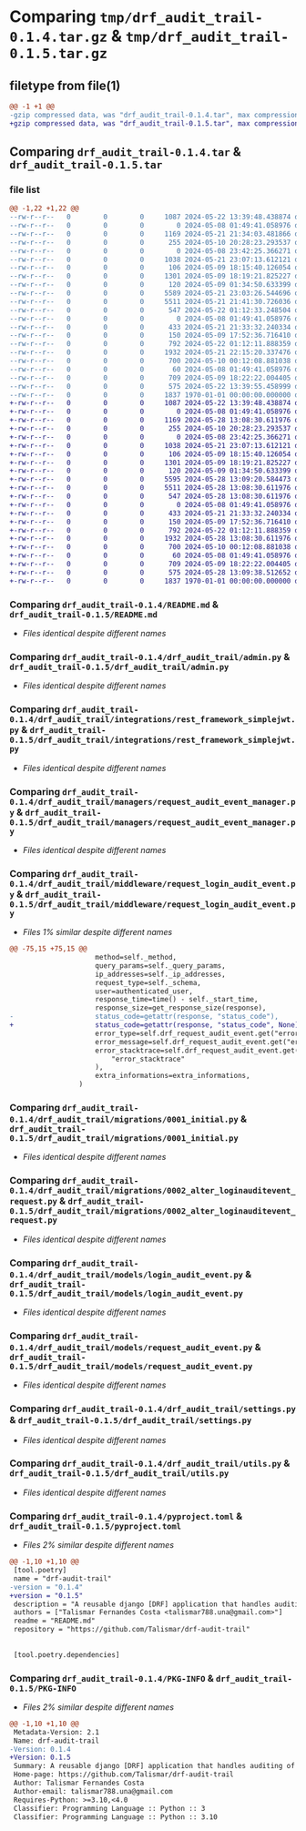 # Comparing `tmp/drf_audit_trail-0.1.4.tar.gz` & `tmp/drf_audit_trail-0.1.5.tar.gz`

## filetype from file(1)

```diff
@@ -1 +1 @@
-gzip compressed data, was "drf_audit_trail-0.1.4.tar", max compression
+gzip compressed data, was "drf_audit_trail-0.1.5.tar", max compression
```

## Comparing `drf_audit_trail-0.1.4.tar` & `drf_audit_trail-0.1.5.tar`

### file list

```diff
@@ -1,22 +1,22 @@
--rw-r--r--   0        0        0     1087 2024-05-22 13:39:48.438874 drf_audit_trail-0.1.4/README.md
--rw-r--r--   0        0        0        0 2024-05-08 01:49:41.058976 drf_audit_trail-0.1.4/drf_audit_trail/__init__.py
--rw-r--r--   0        0        0     1169 2024-05-21 21:34:03.481866 drf_audit_trail-0.1.4/drf_audit_trail/admin.py
--rw-r--r--   0        0        0      255 2024-05-10 20:28:23.293537 drf_audit_trail-0.1.4/drf_audit_trail/apps.py
--rw-r--r--   0        0        0        0 2024-05-08 23:42:25.366271 drf_audit_trail-0.1.4/drf_audit_trail/integrations/__init__.py
--rw-r--r--   0        0        0     1038 2024-05-21 23:07:13.612121 drf_audit_trail-0.1.4/drf_audit_trail/integrations/rest_framework_simplejwt.py
--rw-r--r--   0        0        0      106 2024-05-09 18:15:40.126054 drf_audit_trail-0.1.4/drf_audit_trail/managers/__init__.py
--rw-r--r--   0        0        0     1301 2024-05-09 18:19:21.825227 drf_audit_trail-0.1.4/drf_audit_trail/managers/request_audit_event_manager.py
--rw-r--r--   0        0        0      120 2024-05-09 01:34:50.633399 drf_audit_trail-0.1.4/drf_audit_trail/middleware/__init__.py
--rw-r--r--   0        0        0     5589 2024-05-21 23:03:26.544696 drf_audit_trail-0.1.4/drf_audit_trail/middleware/request_login_audit_event.py
--rw-r--r--   0        0        0     5511 2024-05-21 21:41:30.726036 drf_audit_trail-0.1.4/drf_audit_trail/migrations/0001_initial.py
--rw-r--r--   0        0        0      547 2024-05-22 01:12:33.248504 drf_audit_trail-0.1.4/drf_audit_trail/migrations/0002_alter_loginauditevent_request.py
--rw-r--r--   0        0        0        0 2024-05-08 01:49:41.058976 drf_audit_trail-0.1.4/drf_audit_trail/migrations/__init__.py
--rw-r--r--   0        0        0      433 2024-05-21 21:33:32.240334 drf_audit_trail-0.1.4/drf_audit_trail/mixins.py
--rw-r--r--   0        0        0      150 2024-05-09 17:52:36.716410 drf_audit_trail-0.1.4/drf_audit_trail/models/__init__.py
--rw-r--r--   0        0        0      792 2024-05-22 01:12:11.888359 drf_audit_trail-0.1.4/drf_audit_trail/models/login_audit_event.py
--rw-r--r--   0        0        0     1932 2024-05-21 22:15:20.337476 drf_audit_trail-0.1.4/drf_audit_trail/models/request_audit_event.py
--rw-r--r--   0        0        0      700 2024-05-10 00:12:08.881038 drf_audit_trail-0.1.4/drf_audit_trail/settings.py
--rw-r--r--   0        0        0       60 2024-05-08 01:49:41.058976 drf_audit_trail-0.1.4/drf_audit_trail/tests.py
--rw-r--r--   0        0        0      709 2024-05-09 18:22:22.004405 drf_audit_trail-0.1.4/drf_audit_trail/utils.py
--rw-r--r--   0        0        0      575 2024-05-22 13:39:55.458999 drf_audit_trail-0.1.4/pyproject.toml
--rw-r--r--   0        0        0     1837 1970-01-01 00:00:00.000000 drf_audit_trail-0.1.4/PKG-INFO
+-rw-r--r--   0        0        0     1087 2024-05-22 13:39:48.438874 drf_audit_trail-0.1.5/README.md
+-rw-r--r--   0        0        0        0 2024-05-08 01:49:41.058976 drf_audit_trail-0.1.5/drf_audit_trail/__init__.py
+-rw-r--r--   0        0        0     1169 2024-05-28 13:08:30.611976 drf_audit_trail-0.1.5/drf_audit_trail/admin.py
+-rw-r--r--   0        0        0      255 2024-05-10 20:28:23.293537 drf_audit_trail-0.1.5/drf_audit_trail/apps.py
+-rw-r--r--   0        0        0        0 2024-05-08 23:42:25.366271 drf_audit_trail-0.1.5/drf_audit_trail/integrations/__init__.py
+-rw-r--r--   0        0        0     1038 2024-05-21 23:07:13.612121 drf_audit_trail-0.1.5/drf_audit_trail/integrations/rest_framework_simplejwt.py
+-rw-r--r--   0        0        0      106 2024-05-09 18:15:40.126054 drf_audit_trail-0.1.5/drf_audit_trail/managers/__init__.py
+-rw-r--r--   0        0        0     1301 2024-05-09 18:19:21.825227 drf_audit_trail-0.1.5/drf_audit_trail/managers/request_audit_event_manager.py
+-rw-r--r--   0        0        0      120 2024-05-09 01:34:50.633399 drf_audit_trail-0.1.5/drf_audit_trail/middleware/__init__.py
+-rw-r--r--   0        0        0     5595 2024-05-28 13:09:20.584473 drf_audit_trail-0.1.5/drf_audit_trail/middleware/request_login_audit_event.py
+-rw-r--r--   0        0        0     5511 2024-05-28 13:08:30.611976 drf_audit_trail-0.1.5/drf_audit_trail/migrations/0001_initial.py
+-rw-r--r--   0        0        0      547 2024-05-28 13:08:30.611976 drf_audit_trail-0.1.5/drf_audit_trail/migrations/0002_alter_loginauditevent_request.py
+-rw-r--r--   0        0        0        0 2024-05-08 01:49:41.058976 drf_audit_trail-0.1.5/drf_audit_trail/migrations/__init__.py
+-rw-r--r--   0        0        0      433 2024-05-21 21:33:32.240334 drf_audit_trail-0.1.5/drf_audit_trail/mixins.py
+-rw-r--r--   0        0        0      150 2024-05-09 17:52:36.716410 drf_audit_trail-0.1.5/drf_audit_trail/models/__init__.py
+-rw-r--r--   0        0        0      792 2024-05-22 01:12:11.888359 drf_audit_trail-0.1.5/drf_audit_trail/models/login_audit_event.py
+-rw-r--r--   0        0        0     1932 2024-05-28 13:08:30.611976 drf_audit_trail-0.1.5/drf_audit_trail/models/request_audit_event.py
+-rw-r--r--   0        0        0      700 2024-05-10 00:12:08.881038 drf_audit_trail-0.1.5/drf_audit_trail/settings.py
+-rw-r--r--   0        0        0       60 2024-05-08 01:49:41.058976 drf_audit_trail-0.1.5/drf_audit_trail/tests.py
+-rw-r--r--   0        0        0      709 2024-05-09 18:22:22.004405 drf_audit_trail-0.1.5/drf_audit_trail/utils.py
+-rw-r--r--   0        0        0      575 2024-05-28 13:09:38.512652 drf_audit_trail-0.1.5/pyproject.toml
+-rw-r--r--   0        0        0     1837 1970-01-01 00:00:00.000000 drf_audit_trail-0.1.5/PKG-INFO
```

### Comparing `drf_audit_trail-0.1.4/README.md` & `drf_audit_trail-0.1.5/README.md`

 * *Files identical despite different names*

### Comparing `drf_audit_trail-0.1.4/drf_audit_trail/admin.py` & `drf_audit_trail-0.1.5/drf_audit_trail/admin.py`

 * *Files identical despite different names*

### Comparing `drf_audit_trail-0.1.4/drf_audit_trail/integrations/rest_framework_simplejwt.py` & `drf_audit_trail-0.1.5/drf_audit_trail/integrations/rest_framework_simplejwt.py`

 * *Files identical despite different names*

### Comparing `drf_audit_trail-0.1.4/drf_audit_trail/managers/request_audit_event_manager.py` & `drf_audit_trail-0.1.5/drf_audit_trail/managers/request_audit_event_manager.py`

 * *Files identical despite different names*

### Comparing `drf_audit_trail-0.1.4/drf_audit_trail/middleware/request_login_audit_event.py` & `drf_audit_trail-0.1.5/drf_audit_trail/middleware/request_login_audit_event.py`

 * *Files 1% similar despite different names*

```diff
@@ -75,15 +75,15 @@
                     method=self._method,
                     query_params=self._query_params,
                     ip_addresses=self._ip_addresses,
                     request_type=self._schema,
                     user=authenticated_user,
                     response_time=time() - self._start_time,
                     response_size=get_response_size(response),
-                    status_code=getattr(response, "status_code"),
+                    status_code=getattr(response, "status_code", None),
                     error_type=self.drf_request_audit_event.get("error_type"),
                     error_message=self.drf_request_audit_event.get("error_message"),
                     error_stacktrace=self.drf_request_audit_event.get(
                         "error_stacktrace"
                     ),
                     extra_informations=extra_informations,
                 )
```

### Comparing `drf_audit_trail-0.1.4/drf_audit_trail/migrations/0001_initial.py` & `drf_audit_trail-0.1.5/drf_audit_trail/migrations/0001_initial.py`

 * *Files identical despite different names*

### Comparing `drf_audit_trail-0.1.4/drf_audit_trail/migrations/0002_alter_loginauditevent_request.py` & `drf_audit_trail-0.1.5/drf_audit_trail/migrations/0002_alter_loginauditevent_request.py`

 * *Files identical despite different names*

### Comparing `drf_audit_trail-0.1.4/drf_audit_trail/models/login_audit_event.py` & `drf_audit_trail-0.1.5/drf_audit_trail/models/login_audit_event.py`

 * *Files identical despite different names*

### Comparing `drf_audit_trail-0.1.4/drf_audit_trail/models/request_audit_event.py` & `drf_audit_trail-0.1.5/drf_audit_trail/models/request_audit_event.py`

 * *Files identical despite different names*

### Comparing `drf_audit_trail-0.1.4/drf_audit_trail/settings.py` & `drf_audit_trail-0.1.5/drf_audit_trail/settings.py`

 * *Files identical despite different names*

### Comparing `drf_audit_trail-0.1.4/drf_audit_trail/utils.py` & `drf_audit_trail-0.1.5/drf_audit_trail/utils.py`

 * *Files identical despite different names*

### Comparing `drf_audit_trail-0.1.4/pyproject.toml` & `drf_audit_trail-0.1.5/pyproject.toml`

 * *Files 2% similar despite different names*

```diff
@@ -1,10 +1,10 @@
 [tool.poetry]
 name = "drf-audit-trail"
-version = "0.1.4"
+version = "0.1.5"
 description = "A reusable django [DRF] application that handles auditing of requests and logins"
 authors = ["Talismar Fernandes Costa <talismar788.una@gmail.com>"]
 readme = "README.md"
 repository = "https://github.com/Talismar/drf-audit-trail"
 
 
 [tool.poetry.dependencies]
```

### Comparing `drf_audit_trail-0.1.4/PKG-INFO` & `drf_audit_trail-0.1.5/PKG-INFO`

 * *Files 2% similar despite different names*

```diff
@@ -1,10 +1,10 @@
 Metadata-Version: 2.1
 Name: drf-audit-trail
-Version: 0.1.4
+Version: 0.1.5
 Summary: A reusable django [DRF] application that handles auditing of requests and logins
 Home-page: https://github.com/Talismar/drf-audit-trail
 Author: Talismar Fernandes Costa
 Author-email: talismar788.una@gmail.com
 Requires-Python: >=3.10,<4.0
 Classifier: Programming Language :: Python :: 3
 Classifier: Programming Language :: Python :: 3.10
```

